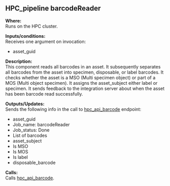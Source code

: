 ## HPC_pipeline barcodeReader

**Where:**  
Runs on the HPC cluster.

**Inputs/conditions:**  
Receives one argument on invocation:
- asset_guid

**Description:**  
This component reads all barcodes in an asset. It subsequently separates all barcodes from the asset into specimen, disposable, or label barcodes. It checks whether the asset is a MSO (Multi specimen object) or part of a MOS (Multi object specimen). It assigns the asset_subject either label or specimen. It sends feedback to the integration server about when the asset has been barcode read successfully.

**Outputs/Updates:**  
Sends the following info in the call to [hpc_api_barcode](https://github.com/NHMDenmark/DaSSCo-Integration/blob/main/Documentation/Component_write_up/hpc_api_barcode.md) endpoint:
- asset_guid
- Job_name: barcodeReader
- Job_status: Done
- List of barcodes
- asset_subject
- Is MSO
- Is MOS
- Is label
- disposable_barcode

**Calls:**  
Calls [hpc_api_barcode](https://github.com/NHMDenmark/DaSSCo-Integration/blob/main/Documentation/Component_write_up/hpc_api_barcode.md).
